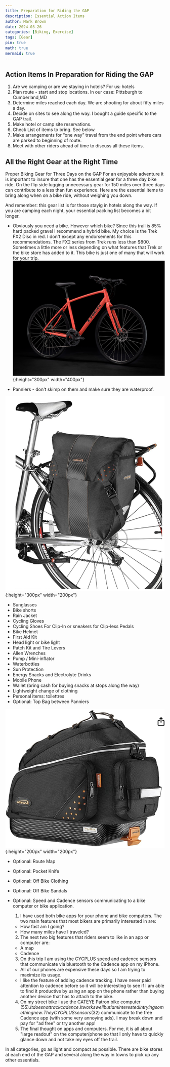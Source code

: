 ```yaml
---
title: Preparation for Riding the GAP
description: Essential Action Items
author: Mark Brown
date: 2024-03-26
categories: [Biking, Exercise]
tags: [Gear]
pin: true
math: true
mermaid: true
---
```


## Action Items In Preparation for Riding the GAP
1. Are we camping or are we staying in hotels?  For us: hotels
2. Plan route -  start and stop locations. In our case: Pittsburgh to Cumberland,MD
3. Determine miles reached each day.  We are shooting for about fifty miles a day.
4. Decide on sites to see along the way.  I bought a guide specific to the GAP trail.
5. Make hotel or camp site reservations. 
6. Check List of items to bring.  See below.
7. Make arrangements for “one way” travel from the end point where cars are parked to beginning of route. 
8. Meet with other riders ahead of time to discuss all these items.

##  All the Right Gear at the Right Time

 Proper Biking Gear for Three Days on the GAP
 For an enjoyable adventure it is important to insure that one has the essential gear for a three day bike ride.  On the flip side lugging unnecessary gear for 150 miles over three days can contribute to a less than fun experience.  Here are the essential items to bring along when on a bike ride, without weighing you down.

 And remember:  this gear list is for those stayig in hotels along the way.  If you are camping each night, your essential packing list becomes a bit longer.

* Obviously you need a bike. However which bike?  Since this trail is 85% hard packed gravel I recommend a hybrid bike.  My choice is the Trek FX2 Disc in red. I don't except any endorsements for this recommendations.  The FX2 series from Trek runs less than $800.  Sometimes a little more or less depending on what features that Trek or the bike store has added to it.  This bike is just one of many that will work for your trip.
 ![bike](/assets/img/trek.png){:height="300px" width="400px"}

* Panniers  - don't skimp on them and make sure they are waterproof.

![panniers](/assets/img/pannier-on-bike.png){:height="300px" width="200px"}


* Sunglasses
* Bike shorts
* Rain Jacket
* Cycling Gloves
* Cycling Shoes For Clip-In or sneakers for Clip-less Pedals
* Bike Helmet
* First Aid Kit
* Head light or bike light
* Patch Kit and Tire Levers
* Allen Wrenches
* Pump / Mini-inflator
* Waterbottles
* Sun Protection
* Energy Snacks and Electrolyte Drinks
* Mobile Phone
* Wallet (bring cash for buying snacks at stops along the way)
* Lightweight change of clothing 
* Personal items: toilettres
* Optional:  Top Bag between Panniers

![topbag](/assets/img/topbag.png){:height="200px" width="200px"}

* Optional:  Route Map
* Optional:  Pocket Knife
* Optional:  Off Bike Clothing
* Optional:  Off Bike Sandals

* Optional:  Speed and Cadence sensors communicating to a bike computer or bike application.
    1. I have used both bike apps for your phone and bike computers. The two main features that most bikers are primarily interested in are:
     - How fast am I going?
     - How many miles have I traveled?  
    2. The next two big features that riders seem to like in an app or computer are:
     - A map
     - Cadence
     3. On this trip I am using the CYCPLUS speed and cadence sensors that communicate via bluetooth to the Cadence app on my iPhone.  
     - All of our phones are expensive these days so I am trying to maximize its usage.
     - I like the feature of adding cadence tracking. I have never paid attention to cadence before so it will be interesting to see if I am able to find it productive by using an app on the phone rather than buying another device that has to attach to the bike. 
    4. On my street bike I use the CATEYE Patron bike computer ($55). It does not track cadence. It works well but I am interested in trying something new.  They CYCPLUS sensors ($32) communicate to the free Cadence app (with some very annoying ads).  I may break down and pay for "ad free" or try another app! 
     5.  The final thought on apps and computers.  For me, it is all about "large readout" on the computer/phone so that I only have to quickly glance down and not take my eyes off the trail.

In all categories, go as light and compact as possible.  There are bike stores at each end of the GAP and several along the way in towns to pick up any other essentials. 